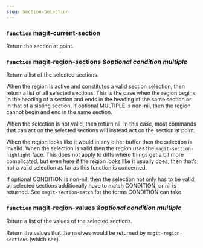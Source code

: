 ```yaml
---
slug: Section-Selection
---
```


### <span className="tag function">`function`</span> **magit-current-section**

Return the section at point.

### <span className="tag function">`function`</span> **magit-region-sections** *\&optional condition multiple*

Return a list of the selected sections.

When the region is active and constitutes a valid section selection, then return a list of all selected sections. This is the case when the region begins in the heading of a section and ends in the heading of the same section or in that of a sibling section. If optional MULTIPLE is non-nil, then the region cannot begin and end in the same section.

When the selection is not valid, then return nil. In this case, most commands that can act on the selected sections will instead act on the section at point.

When the region looks like it would in any other buffer then the selection is invalid. When the selection is valid then the region uses the `magit-section-highlight` face. This does not apply to diffs where things get a bit more complicated, but even here if the region looks like it usually does, then that’s not a valid selection as far as this function is concerned.

If optional CONDITION is non-nil, then the selection not only has to be valid; all selected sections additionally have to match CONDITION, or nil is returned. See `magit-section-match` for the forms CONDITION can take.

### <span className="tag function">`function`</span> **magit-region-values** *\&optional condition multiple*

Return a list of the values of the selected sections.

Return the values that themselves would be returned by `magit-region-sections` (which see).
